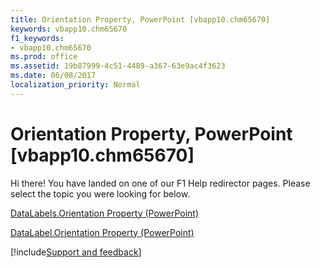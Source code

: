 ```yaml
---
title: Orientation Property, PowerPoint [vbapp10.chm65670]
keywords: vbapp10.chm65670
f1_keywords:
- vbapp10.chm65670
ms.prod: office
ms.assetid: 19b87999-4c51-4489-a367-63e9ac4f3623
ms.date: 06/08/2017
localization_priority: Normal
---
```



# Orientation Property, PowerPoint [vbapp10.chm65670]

Hi there! You have landed on one of our F1 Help redirector pages. Please select the topic you were looking for below.

[DataLabels.Orientation Property (PowerPoint)](http://msdn.microsoft.com/library/db210fce-1242-63bc-0b0c-2e2d5c1aba39%28Office.15%29.aspx)

[DataLabel.Orientation Property (PowerPoint)](http://msdn.microsoft.com/library/2e7c4976-0549-9e03-6564-fb5db8667d64%28Office.15%29.aspx)

[!include[Support and feedback](~/includes/feedback-boilerplate.md)]